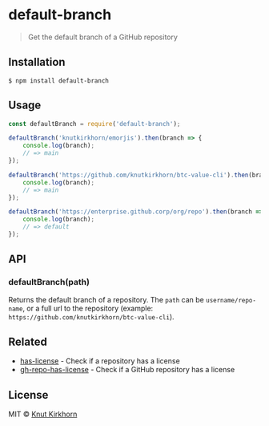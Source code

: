 # default-branch
> Get the default branch of a GitHub repository

## Installation
```
$ npm install default-branch
```

## Usage
```js
const defaultBranch = require('default-branch');

defaultBranch('knutkirkhorn/emorjis').then(branch => {
    console.log(branch);
    // => main
});

defaultBranch('https://github.com/knutkirkhorn/btc-value-cli').then(branch => {
    console.log(branch);
    // => main
});

defaultBranch('https://enterprise.github.corp/org/repo').then(branch => {
    console.log(branch);
    // => default
});
```

## API
### defaultBranch(path)
Returns the default branch of a repository. The `path` can be `username/repo-name`, or a full url to the repository (example: `https://github.com/knutkirkhorn/btc-value-cli`).

## Related
- [has-license](https://github.com/knutkirkhorn/has-license) - Check if a repository has a license
- [gh-repo-has-license](https://github.com/knutkirkhorn/gh-repo-has-license) - Check if a GitHub repository has a license

## License
MIT © [Knut Kirkhorn](LICENSE)
